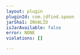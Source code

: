 ```yaml
---
layout: plugin
pluginId: com.jdfind.spoon
jarSha1: INVALID
isJarAvailable: false
error: NONE
violations: []

---
```

